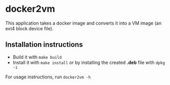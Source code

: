 # docker2vm

This application takes a docker image and converts it into a VM image (an ext4 block device file).

Installation instructions
---
- Build it with `make build`
- Install it with `make install` or by installing the created **.deb** file with `dpkg -i`

For usage instructions, run `docker2vm -h`
